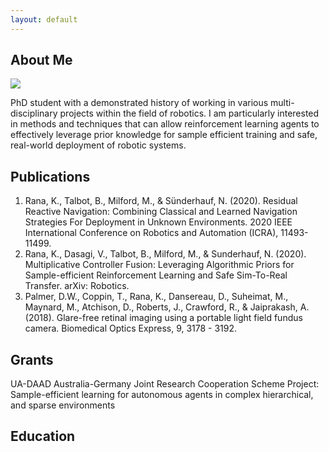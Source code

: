 ```yaml
---
layout: default
---
```


## About Me

<img class="profile-picture" src="QUT Day3 HR-39.jpg">

PhD student with a demonstrated history of working in various multi-disciplinary projects within the field of robotics. I am particularly interested in methods and techniques that can allow reinforcement learning agents to effectively leverage prior knowledge for sample efficient training and safe, real-world deployment of robotic systems.


## Publications

1. Rana, K., Talbot, B., Milford, M., & Sünderhauf, N. (2020). Residual Reactive Navigation: Combining Classical and Learned Navigation Strategies For Deployment in Unknown Environments. 2020 IEEE International Conference on Robotics and Automation (ICRA), 11493-11499.
2. Rana, K., Dasagi, V., Talbot, B., Milford, M., & Sunderhauf, N. (2020). Multiplicative Controller Fusion: Leveraging Algorithmic Priors for Sample-efficient Reinforcement Learning and Safe Sim-To-Real Transfer. arXiv: Robotics.
3. Palmer, D.W., Coppin, T., Rana, K., Dansereau, D., Suheimat, M., Maynard, M., Atchison, D., Roberts, J., Crawford, R., & Jaiprakash, A. (2018). Glare-free retinal imaging using a portable light field fundus camera. Biomedical Optics Express, 9, 3178 - 3192.

## Grants

UA-DAAD Australia-Germany Joint Research Cooperation Scheme
Project: Sample-efficient learning for autonomous agents in complex hierarchical, and sparse environments

## Education







